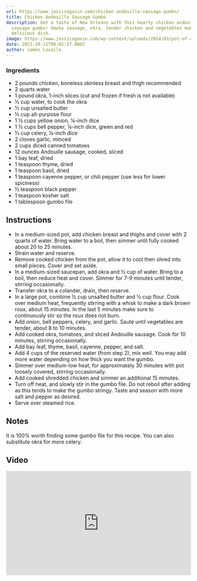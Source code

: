 ```yaml
---
url: https://www.jessicagavin.com/chicken-andouille-sausage-gumbo/
title: Chicken Andouille Sausage Gumbo
description: Get a taste of New Orleans with this hearty chicken andouille
  sausage gumbo! Smoky sausage, okra, tender chicken and vegetables makes this a
  delicious dish.
image: https://www.jessicagavin.com/wp-content/uploads/2014/03/pot-of-chicken-sausage-gumbo-1200.jpg
date: 2021-10-12T00:02:27.000Z
author: James Lovallo
---
```


### Ingredients

- 2 pounds chicken, boneless skinless breast and thigh recommended
- 2 quarts water
- 1 pound okra, 1-inch slices (cut and frozen if fresh is not available)
- ½ cup water, to cook the okra
- ½ cup unsalted butter
- ½ cup all-purpose flour
- 1 ½ cups yellow onion, ¼-inch dice
- 1 ½ cups bell pepper, ¼-inch dice, green and red
- ⅓ cup celery, ¼-inch dice
- 2 cloves garlic, minced
- 2 cups diced canned tomatoes
- 12 ounces Andouille sausage, cooked, sliced
- 1 bay leaf, dried
- 1 teaspoon thyme, dried
- 1 teaspoon basil, dried
- 1 teaspoon cayenne pepper, or chili pepper (use less for lower spiciness)
- ½ teaspoon black pepper
- 1 teaspoon kosher salt
- 1 tablespoon gumbo file

## Instructions 

- In a medium-sized pot, add chicken breast and thighs and cover with 2 quarts of water. Bring water to a boil, then simmer until fully cooked about 20 to 25 minutes.
- Strain water and reserve.
- Remove cooked chicken from the pot, allow it to cool then shred into small pieces. Cover and set aside.
- In a medium-sized saucepan, add okra and ½ cup of water. Bring to a boil, then reduce heat and cover. Simmer for 7-9 minutes until tender, stirring occasionally.
- Transfer okra to a colander, drain, then reserve.
- In a large pot, combine ½ cup unsalted butter and ½ cup flour. Cook over medium heat, frequently stirring with a whisk to make a dark brown roux, about 15 minutes. In the last 5 minutes make sure to continuously stir so the roux does not burn.
- Add onion, bell peppers, celery, and garlic. Sauté until vegetables are tender, about 8 to 10 minutes.
- Add cooked okra, tomatoes, and sliced Andouille sausage. Cook for 10 minutes, stirring occasionally.
- Add bay leaf, thyme, basil, cayenne, pepper, and salt.
- Add 4 cups of the reserved water (from step 2), mix well. You may add more water depending on how thick you want the gumbo.
- Simmer over medium-low heat, for approximately 30 minutes with pot loosely covered, stirring occasionally.
- Add cooked shredded chicken and simmer an additional 15 minutes.
- Turn off heat, and slowly stir in the gumbo file. Do not reboil after adding as this tends to make the gumbo stringy. Taste and season with more salt and pepper as desired.
- Serve over steamed rice.

## Notes

It is 100% worth finding some gumbo file for this recipe. You can also substitute okra for more celery.

## Video

<style>.embed-container { position: relative; padding-bottom: 56.25%; height: 0; overflow: hidden; max-width: 100%; } .embed-container iframe, .embed-container object, .embed-container embed { position: absolute; top: 0; left: 0; width: 100%; height: 100%; }</style><div class='embed-container'><iframe src='https://www.youtube.com/embed/iUYvcIxW_f8' frameborder='0' allowfullscreen></iframe></div>
